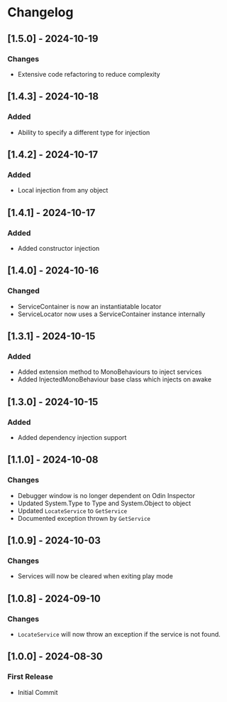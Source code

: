 # Changelog

## [1.5.0] - 2024-10-19
### Changes
- Extensive code refactoring to reduce complexity

## [1.4.3] - 2024-10-18
### Added
- Ability to specify a different type for injection

## [1.4.2] - 2024-10-17
### Added
- Local injection from any object

## [1.4.1] - 2024-10-17
### Added
- Added constructor injection

## [1.4.0] - 2024-10-16
### Changed
- ServiceContainer is now an instantiatable locator
- ServiceLocator now uses a ServiceContainer instance internally

## [1.3.1] - 2024-10-15
### Added
- Added extension method to MonoBehaviours to inject services
- Added InjectedMonoBehaviour base class which injects on awake

## [1.3.0] - 2024-10-15
### Added
- Added dependency injection support

## [1.1.0] - 2024-10-08
### Changes
- Debugger window is no longer dependent on Odin Inspector
- Updated System.Type to Type and System.Object to object
- Updated `LocateService` to `GetService`
- Documented exception thrown by `GetService`

## [1.0.9] - 2024-10-03
### Changes
- Services will now be cleared when exiting play mode

## [1.0.8] - 2024-09-10
### Changes
- `LocateService` will now throw an exception if the service is not found.

## [1.0.0] - 2024-08-30
### First Release
- Initial Commit